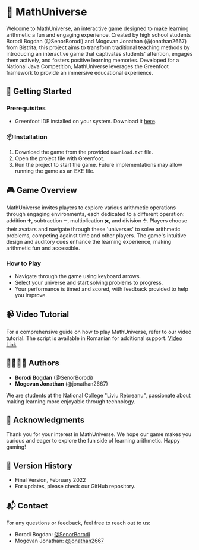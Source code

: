 # 🌌 MathUniverse

Welcome to MathUniverse, an interactive game designed to make learning arithmetic a fun and engaging experience. Created by high school students Borodi Bogdan (@SenorBorodi) and Mogovan Jonathan (@jonathan2667) from Bistrita, this project aims to transform traditional teaching methods by introducing an interactive game that captivates students' attention, engages them actively, and fosters positive learning memories. Developed for a National Java Competition, MathUniverse leverages the Greenfoot framework to provide an immersive educational experience.

## 🚀 Getting Started

### Prerequisites
- Greenfoot IDE installed on your system. Download it [here](https://www.greenfoot.org/download).

### 📦 Installation
1. Download the game from the provided `Download.txt` file.
2. Open the project file with Greenfoot.
3. Run the project to start the game. Future implementations may allow running the game as an EXE file.

## 🎮 Game Overview

MathUniverse invites players to explore various arithmetic operations through engaging environments, each dedicated to a different operation: addition ➕, subtraction ➖, multiplication ✖️, and division ➗. Players choose their avatars and navigate through these 'universes' to solve arithmetic problems, competing against time and other players. The game's intuitive design and auditory cues enhance the learning experience, making arithmetic fun and accessible.

### How to Play
- Navigate through the game using keyboard arrows.
- Select your universe and start solving problems to progress.
- Your performance is timed and scored, with feedback provided to help you improve.

## 📹 Video Tutorial

For a comprehensive guide on how to play MathUniverse, refer to our video tutorial. The script is available in Romanian for additional support. [Video Link](#)

## 👨‍🎓👩‍🎓 Authors

- **Borodi Bogdan** (@SenorBorodi)
- **Mogovan Jonathan** (@jonathan2667)

We are students at the National College "Liviu Rebreanu", passionate about making learning more enjoyable through technology.

## 💖 Acknowledgments

Thank you for your interest in MathUniverse. We hope our game makes you curious and eager to explore the fun side of learning arithmetic. Happy gaming!

## 📌 Version History

- Final Version, February 2022
- For updates, please check our GitHub repository.

## 📬 Contact

For any questions or feedback, feel free to reach out to us:

- Borodi Bogdan: [@SenorBorodi](https://github.com/SenorBorodi)
- Mogovan Jonathan: [@jonathan2667](https://github.com/jonathan2667)
